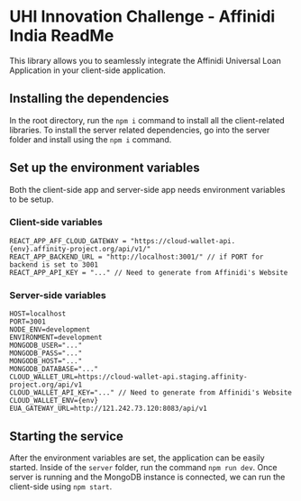 # UHI Innovation Challenge - Affinidi India ReadMe

This library allows you to seamlessly integrate the Affinidi Universal Loan Application in your client-side application.

## Installing the dependencies

In the root directory, run the `npm i` command to install all the client-related libraries.
To install the server related dependencies, go into the server folder and install using the `npm i` command.

## Set up the environment variables

Both the client-side app and server-side app needs environment variables to be setup.

### Client-side variables

```shell script
REACT_APP_AFF_CLOUD_GATEWAY = "https://cloud-wallet-api.{env}.affinity-project.org/api/v1/"
REACT_APP_BACKEND_URL = "http://localhost:3001/" // if PORT for backend is set to 3001
REACT_APP_API_KEY = "..." // Need to generate from Affinidi's Website
```

### Server-side variables

```shell script
HOST=localhost
PORT=3001
NODE_ENV=development
ENVIRONMENT=development
MONGODB_USER="..."
MONGODB_PASS="..."
MONGODB_HOST="..."
MONGODB_DATABASE="..."
CLOUD_WALLET_URL=https://cloud-wallet-api.staging.affinity-project.org/api/v1
CLOUD_WALLET_API_KEY="..." // Need to generate from Affinidi's Website
CLOUD_WALLET_ENV={env}
EUA_GATEWAY_URL=http://121.242.73.120:8083/api/v1
```

## Starting the service

After the environment variables are set, the application can be easily started. Inside of the `server` folder, run the command `npm run dev`. Once server is running and the MongoDB instance is connected, we can run the client-side using `npm start`.

